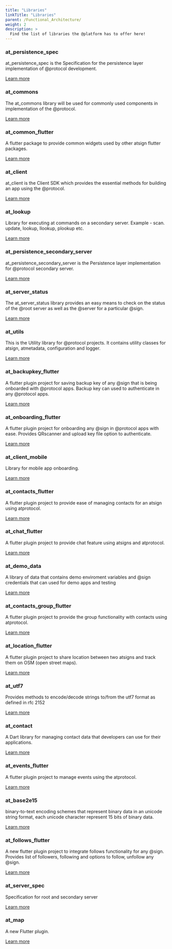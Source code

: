 ```yaml
---
title: "Libraries"
linkTitle: "Libraries"
parent: /Functional_Architecture/
weight: 2
description: >
  Find the list of libraries the @platform has to offer here!
---
```



### at_persistence_spec

at_persistence_spec is the Specification for the persistence layer implementation of @protocol development.

[Learn more](https://pub.dev/packages/at_persistence_spec)

### at_commons

The at_commons library will be used for commonly used components in implementation of the @protocol.

[Learn more](https://pub.dev/packages/at_commons)

### at_common_flutter

A flutter package to provide common widgets used by other atsign flutter packages.

[Learn more](https://pub.dev/packages/at_common_flutter)

### at_client

at_client is the Client SDK which provides the essential methods for building an app using the @protocol.

[Learn more](https://pub.dev/packages/at_client)

### at_lookup

Library for executing at commands on a secondary server. Example - scan. update, lookup, llookup, plookup etc.

[Learn more](https://pub.dev/packages/at_lookup)

### at_persistence_secondary_server

at_persistence_secondary_server is the Persistence layer implementation for @protocol secondary server.

[Learn more](https://pub.dev/packages/at_persistence_secondary_server)

### at_server_status

The at_server_status library provides an easy means to check on the status of the @root server as well as the @server for a particular @sign.

[Learn more](https://pub.dev/packages/at_server_status)

### at_utils

This is the Utility library for @protocol projects. It contains utility classes for atsign, atmetadata, configuration and logger.

[Learn more](https://pub.dev/packages/at_utils)

### at_backupkey_flutter

A flutter plugin project for saving backup key of any @sign that is being onboarded with @protocol apps. Backup key can used to authenticate in any @protocol apps.

[Learn more](https://pub.dev/packages/at_backupkey_flutter)

### at_onboarding_flutter

A flutter plugin project for onboarding any @sign in @protocol apps with ease. Provides QRscanner and upload key file option to authenticate.

[Learn more](https://pub.dev/packages/at_onboarding_flutter)

### at_client_mobile

Library for mobile app onboarding.

[Learn more](https://pub.dev/packages/at_client_mobile)

### at_contacts_flutter

A flutter plugin project to provide ease of managing contacts for an atsign using atprotocol.

[Learn more](https://pub.dev/packages/at_contacts_flutter)

### at_chat_flutter

A flutter plugin project to provide chat feature using atsigns and atprotocol.

[Learn more](https://pub.dev/packages/at_chat_flutter)

### at_demo_data

A library of data that contains demo enviroment variables and @sign credentials that can used for demo apps and testing

[Learn more](https://pub.dev/packages/at_demo_data)

### at_contacts_group_flutter

A flutter plugin project to provide the group functionality with contacts using atprotocol.

[Learn more](https://pub.dev/packages/at_contacts_group_flutter)

### at_location_flutter

A flutter plugin project to share location between two atsigns and track them on OSM (open street maps).

[Learn more](https://pub.dev/packages/at_location_flutter)

### at_utf7

Provides methods to encode/decode strings to/from the utf7 format as defined in rfc 2152

[Learn more](https://pub.dev/packages/at_utf7)

### at_contact

A Dart library for managing contact data that developers can use for their applications.

[Learn more](https://pub.dev/packages/at_contact)

### at_events_flutter

A flutter plugin project to manage events using the atprotocol.

[Learn more](https://pub.dev/packages/at_events_flutter)

### at_base2e15

binary-to-text encoding schemes that represent binary data in an unicode string format, each unicode character represent 15 bits of binary data.


[Learn more](https://pub.dev/packages/at_base2e15)

### at_follows_flutter

A new flutter plugin project to integrate follows functionality for any @sign. Provides list of followers, following and options to follow, unfollow any @sign.

[Learn more](https://pub.dev/packages/at_follows_flutter)

### at_server_spec

Specification for root and secondary server

[Learn more](https://pub.dev/packages/at_server_spec)

### at_map

A new Flutter plugin.

[Learn more](https://pub.dev/packages/at_map)

